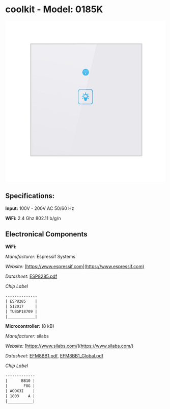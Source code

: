 # coolkit - Model: 0185K
![Image](https://raw.githubusercontent.com/Bizarrus/coolkit/master/0185K/Images/Original/Default.jpeg)

## Specifications:
**Input:** 100V - 200V AC 50/60 Hz

**WiFi:** 2.4 Ghz 802.11 b/g/n

## Electronical Components

**WiFi:**

_Manufacturer:_ Espressif Systems

_Website:_ [https://www.espressif.com](https://www.espressif.com)

_Datasheet:_ [ESP8285.pdf](Chips/ESP8285.pdf)

_Chip Label_
```
--------------
| ESP8285    |
| 512017     |
| TUBGP18709 |
|____________|
```

**Microcontroller:** (8 kB)

_Manufacturer:_ silabs

_Website:_ [https://www.silabs.com/](https://www.silabs.com/)

_Datasheet:_ [EFM8BB1.pdf](Chips/EFM8BB1.pdf), [EFM8BB1_Global.pdf](Chips/EFM8BB1_Global.pdf)

_Chip Label_
```
-------------
|      BB10 |
|       F8G |
| AOOX3I    |
| 1803    A |
|___________|
```
